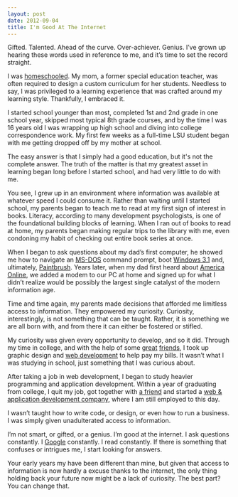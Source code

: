 ```yaml
---
layout: post
date: 2012-09-04
title: I'm Good At The Internet
---
```

Gifted. Talented. Ahead of the curve. Over-achiever. Genius. I’ve grown up hearing these words used in reference to me, and it’s time to set the record straight.

I was [homeschooled](http://en.wikipedia.org/wiki/Homeschooling). My mom, a former special education teacher, was often required to design a custom curriculum for her students. Needless to say, I was privileged to a learning experience that was crafted around my learning style. Thankfully, I embraced it.

I started school younger than most, completed 1st and 2nd grade in one school year, skipped most typical 8th grade courses, and by the time I was 16 years old I was wrapping up high school and diving into college correspondence work. My first few weeks as a full-time LSU student began with me getting dropped off by my mother at school.

The easy answer is that I simply had a good education, but it's not the complete answer. The truth of the matter is that my greatest asset in learning began long before I started school, and had very little to do with me. 

You see, I grew up in an environment where information was available at whatever speed I could consume it. Rather than waiting until I started school, my parents began to teach me to read at my first sign of interest in books. Literacy, according to many development psychologists, is one of the foundational building blocks of learning. When I ran out of books to read at home, my parents began making regular trips to the library with me, even condoning my habit of checking out entire book series at once. 

When I began to ask questions about my dad’s first computer, he showed me how to navigate an [MS-DOS](http://en.wikipedia.org/wiki/MS-DOS) command prompt, boot [Windows 3.1](http://en.wikipedia.org/wiki/Windows_3.1x) and, ultimately, [Paintbrush](http://en.wikipedia.org/wiki/PC_Paintbrush). Years later, when my dad first heard about [America Online](http://en.wikipedia.org/wiki/AOL), we added a modem to our PC at home and signed up for what I didn’t realize would be possibly the largest single catalyst of the modern information age.

Time and time again, my parents made decisions that afforded me limitless access to information. They empowered my curiosity. Curiosity, interestingly, is not something that can be taught. Rather, it is something we are all born with, and from there it can either be fostered or stifled. 

My curiosity was given every opportunity to develop, and so it did. Through my time in college, and with the help of some [great](http://twitter.com/areowebee) [friends](http://twitter.com/songdavid), I took up graphic design and [web development](http://ferraracreative.com) to help pay my bills. It wasn’t what I was studying in school, just something that I was curious about. 

After taking a job in web development, I began to study heavier programming and application development. Within a year of graduating from college, I quit my job, got together with [a friend](http://twitter.com/jonathansimmons) and started a [web & application development company](http://hivemindlabs.com), where I am still employed to this day.

I wasn’t taught how to write code, or design, or even how to run a business. I was simply given unadulterated access to information. 

I’m not smart, or gifted, or a genius. I’m good at the internet. I ask questions constantly. I [Google](http://google.com) constantly. I read constantly. If there is something that confuses or intrigues me, I start looking for answers. 

Your early years my have been different than mine, but given that access to information is now hardly a excuse thanks to the internet, the only thing holding back your future now might be a lack of curiosity. The best part? You can change that.